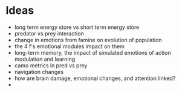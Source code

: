 # Ideas

- long term energy store vs short term energy store
- predator vs prey interaction
- change in emotions from famine on evolution of population
- the 4 f's emotional modules impact on them
- long-term memory, the impact of simulated emotions of action modulation and learning
- camo metrics in pred vs prey
- navigation changes
- how are brain damage, emotional changes, and attention linked?
- 